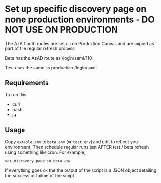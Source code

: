# Set up specific discovery page on none production environments - DO NOT USE ON PRODUCTION

The AzAD auth routes are set up on Production Canvas and are copied as part of the regular refresh process

Beta has the AzAD route as /login/saml/110

Test uses the same as production /login/saml

## Requirements

To run this:

* curl
* bash
* jq


## Usage

Copy `exmaple.env` to `beta.env` (or `test.env`) and edit to reflect your environment. Then
schedule regular runs just AFTER test / beta refresh using something like cron. For example, 

    set-discovery-page.sh beta.env

If everything goes ok the the output of the script is a JSON object detailing the success or failure of the script
